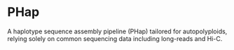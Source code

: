 # PHap
A haplotype sequence assembly pipeline (PHap) tailored for autopolyploids, relying solely on common sequencing data including long-reads and Hi-C.
